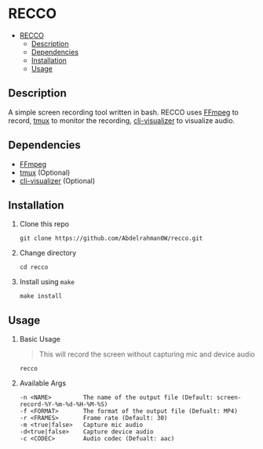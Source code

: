 # RECCO

- [RECCO](#recco)
  - [Description](#description)
  - [Dependencies](#dependencies)
  - [Installation](#installation)
  - [Usage](#usage)

## Description

A simple screen recording tool written in bash. RECCO uses [FFmpeg](https://github.com/FFmpeg/FFmpeg) to record, [tmux](https://github.com/tmux/tmux) to monitor the recording, [cli-visualizer](https://github.com/dpayne/cli-visualizer) to visualize audio.

## Dependencies

- [FFmpeg](https://github.com/FFmpeg/FFmpeg)
- [tmux](https://github.com/tmux/tmux) (Optional)
- [cli-visualizer](https://github.com/dpayne/cli-visualizer) (Optional)

## Installation

1. Clone this repo

    ```shell
    git clone https://github.com/Abdelrahman0W/recco.git
    ```
1. Change directory

    ```shell
    cd recco
    ```
1. Install using `make`

    ```shell
    make install
    ```

## Usage

1. Basic Usage

    > This will record the screen without capturing mic and device audio

    ```shell
    recco
    ```
1. Available Args

    ```
    -n <NAME>         The name of the output file (Default: screen-record-%Y-%m-%d-%H-%M-%S)
    -f <FORMAT>       The format of the output file (Defualt: MP4)
    -r <FRAMES>       Frame rate (Default: 30)
    -m <true|false>   Capture mic audio
    -d<true|false>    Capture device audio
    -c <CODEC>        Audio codec (Defualt: aac)
    ```
